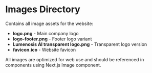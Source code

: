 # Images Directory

Contains all image assets for the website:

- **logo.png** - Main company logo
- **logo-footer.png** - Footer logo variant
- **Lumenosis AI transparent logo.png** - Transparent logo version
- **favicon.ico** - Website favicon

All images are optimized for web use and should be referenced in components using Next.js Image component.
